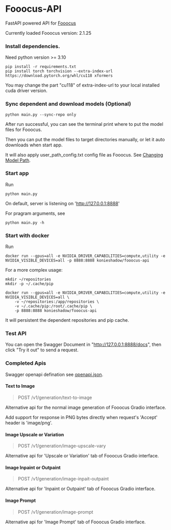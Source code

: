 # Fooocus-API
FastAPI powered API for [Fooocus](https://github.com/lllyasviel/Fooocus)

Currently loaded Fooocus version: 2.1.25

### Install dependencies.
Need python version >= 3.10
```
pip install -r requirements.txt
pip install torch torchvision --extra-index-url https://download.pytorch.org/whl/cu118 xformers
```
You may change the part "cu118" of extra-index-url to your local installed cuda driver version.

### Sync dependent and download models (Optional)
```
python main.py --sync-repo only
```
After run successful, you can see the terminal print where to put the model files for Fooocus.

Then you can put the model files to target directories manually, or let it auto downloads when start app.

It will also apply user_path_config.txt config file as Fooocus. See [Changing Model Path](https://github.com/lllyasviel/Fooocus#changing-model-path).

### Start app
Run
```
python main.py
```
On default, server is listening on 'http://127.0.0.1:8888'

For pragram arguments, see
```
python main.py -h
```

### Start with docker
Run
```
docker run --gpus=all -e NVIDIA_DRIVER_CAPABILITIES=compute,utility -e NVIDIA_VISIBLE_DEVICES=all -p 8888:8888 konieshadow/fooocus-api
```

For a more complex usage:
```
mkdir ~/repositories
mkdir -p ~/.cache/pip

docker run --gpus=all -e NVIDIA_DRIVER_CAPABILITIES=compute,utility -e NVIDIA_VISIBLE_DEVICES=all \
    -v ~/repositories:/app/repositories \
    -v ~/.cache/pip:/root/.cache/pip \
    -p 8888:8888 konieshadow/fooocus-api
```
It will persistent the dependent repositories and pip cache.


### Test API
You can open the Swagger Document in "http://127.0.0.1:8888/docs", then click "Try it out" to send a request.

### Completed Apis
Swagger openapi defination see [openapi.json](docs/openapi.json).

#### Text to Image
> POST /v1/generation/text-to-image

Alternative api for the normal image generation of Fooocus Gradio interface.

Add support for response in PNG bytes directly when request's 'Accept' header is 'image/png'.

#### Image Upscale or Variation
> POST /v1/generation/image-upscale-vary

Alternative api for 'Upscale or Variation' tab of Fooocus Gradio interface.

#### Image Inpaint or Outpaint
> POST /v1/generation/image-inpait-outpaint

Alternative api for 'Inpaint or Outpaint' tab of Fooocus Gradio interface.

#### Image Prompt
> POST /v1/generation/image-prompt

Alternative api for 'Image Prompt' tab of Fooocus Gradio interface.